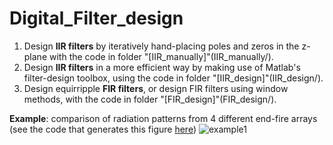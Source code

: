 # Digital_Filter_design
1. Design **IIR filters** by iteratively hand-placing poles and zeros in the z-plane with the code in folder "[IIR_manually]"(IIR_manually/).
2. Design **IIR filters** in a more efficient way by making use of Matlab's filter-design toolbox, using the code in folder "[IIR_design]"(IIR_design/).
3. Design equirripple **FIR filters**, or design FIR filters using window methods, with the code in folder "[FIR_design]"(FIR_design/).

**Example**: comparison of radiation patterns from 4 different end-fire arrays (see the code that generates this figure [here](broadside_endfire/null_spacing_Comparison.m))
![example1](figs/Radiation_pattern.jpg)
